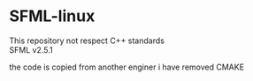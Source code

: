 # SFML-linux
 
This repository not respect C++ standards<br>
SFML v2.5.1

the code is copied from another enginer i have removed CMAKE
